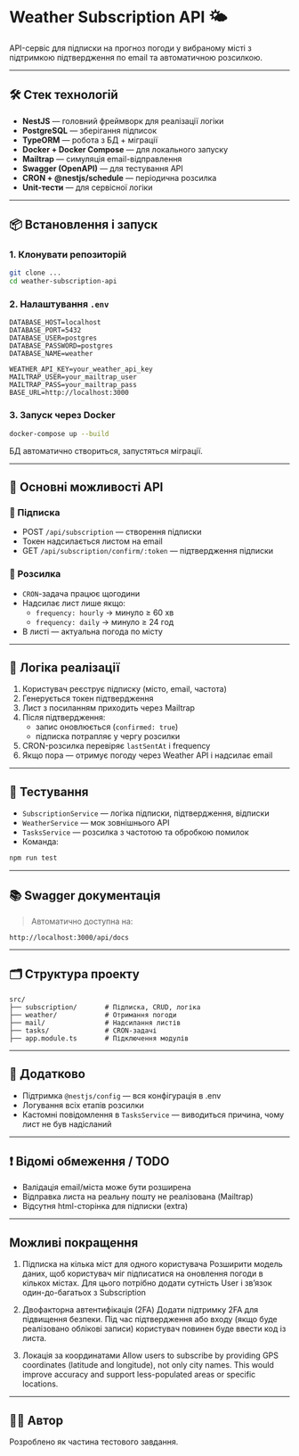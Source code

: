 
# Weather Subscription API 🌤

API-сервіс для підписки на прогноз погоди у вибраному місті з підтримкою підтвердження по email та автоматичною розсилкою.

---

## 🛠 Стек технологій

- **NestJS** — головний фреймворк для реалізації логіки
- **PostgreSQL** — зберігання підписок
- **TypeORM** — робота з БД + міграції
- **Docker + Docker Compose** — для локального запуску
- **Mailtrap** — симуляція email-відправлення
- **Swagger (OpenAPI)** — для тестування API
- **CRON + @nestjs/schedule** — періодична розсилка
- **Unit-тести** — для сервісної логіки

---

## 📦 Встановлення і запуск

### 1. Клонувати репозиторій

```bash
git clone ...
cd weather-subscription-api
```

### 2. Налаштування `.env`

```env
DATABASE_HOST=localhost
DATABASE_PORT=5432
DATABASE_USER=postgres
DATABASE_PASSWORD=postgres
DATABASE_NAME=weather

WEATHER_API_KEY=your_weather_api_key
MAILTRAP_USER=your_mailtrap_user
MAILTRAP_PASS=your_mailtrap_pass
BASE_URL=http://localhost:3000
```

### 3. Запуск через Docker

```bash
docker-compose up --build
```

БД автоматично створиться, запустяться міграції.

---

## 🚀 Основні можливості API

### 🔹 Підписка

- POST `/api/subscription` — створення підписки
- Токен надсилається листом на email
- GET `/api/subscription/confirm/:token` — підтвердження підписки

### 🔹 Розсилка

- `CRON`-задача працює щогодини
- Надсилає лист лише якщо:
  - `frequency: hourly` → минуло ≥ 60 хв
  - `frequency: daily` → минуло ≥ 24 год
- В листі — актуальна погода по місту

---

## 🧠 Логіка реалізації

1. Користувач реєструє підписку (місто, email, частота)
2. Генерується токен підтвердження
3. Лист з посиланням приходить через Mailtrap
4. Після підтвердження:
   - запис оновлюється (`confirmed: true`)
   - підписка потрапляє у чергу розсилки
5. CRON-розсилка перевіряє `lastSentAt` і frequency
6. Якщо пора — отримує погоду через Weather API і надсилає email

---

## 🧪 Тестування

- `SubscriptionService` — логіка підписки, підтвердження, відписки
- `WeatherService` — мок зовнішнього API
- `TasksService` — розсилка з частотою та обробкою помилок
- Команда:

```bash
npm run test
```

---

## 📚 Swagger документація

> Автоматично доступна на:

```
http://localhost:3000/api/docs
```

---

## 🗂 Структура проекту

```
src/
├── subscription/       # Підписка, CRUD, логіка
├── weather/            # Отримання погоди
├── mail/               # Надсилання листів
├── tasks/              # CRON-задачі
├── app.module.ts       # Підключення модулів
```

---

## 📝 Додатково

- Підтримка `@nestjs/config` — вся конфігурація в .env
- Логування всіх етапів розсилки
- Кастомні повідомлення в `TasksService` — виводиться причина, чому лист не був надісланий

---

## ❗ Відомі обмеження / TODO

- Валідація email/міста може бути розширена
- Відправка листа на реальну пошту не реалізована (Mailtrap)
- Відсутня html-сторінка для підписки (extra)

---
## Можливі покращення
1. Підписка на кілька міст для одного користувача
   Розширити модель даних, щоб користувач міг підписатися на оновлення погоди в кількох містах. Для цього потрібно додати сутність User і звʼязок один-до-багатьох з Subscription

2. Двофакторна автентифікація (2FA)
   Додати підтримку 2FA для підвищення безпеки. Під час підтвердження або входу (якщо буде реалізовано облікові записи) користувач повинен буде ввести код із листа.

3. Локація за координатами
   Allow users to subscribe by providing GPS coordinates (latitude and longitude), not only city names. This would improve accuracy and support less-populated areas or specific locations.
---

## 👨‍💻 Автор

Розроблено як частина тестового завдання.
